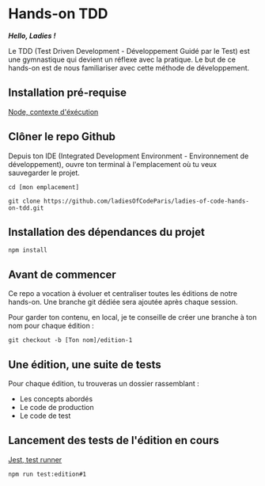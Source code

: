 # Hands-on TDD

***Hello, Ladies !***

Le TDD (Test Driven Development - Développement Guidé par le Test) est une gymnastique qui devient un réflexe avec la pratique.
Le but de ce hands-on est de nous familiariser avec cette méthode de développement.

## Installation pré-requise
[Node, contexte d'éxécution](https://nodejs.org/en/download/)

## Clôner le repo Github
Depuis ton IDE (Integrated Development Environment - Environnement de développement), ouvre ton terminal à l'emplacement où tu veux sauvegarder le projet.
```
cd [mon emplacement] 
```
```
git clone https://github.com/ladiesOfCodeParis/ladies-of-code-hands-on-tdd.git
```

## Installation des dépendances du projet
```
npm install
```

## Avant de commencer
Ce repo a vocation à évoluer et centraliser toutes les éditions de notre hands-on.
Une branche git dédiée sera ajoutée après chaque session.

Pour garder ton contenu, en local, je te conseille de créer une branche à ton nom pour chaque édition :
```
git checkout -b [Ton nom]/edition-1
```

## Une édition, une suite de tests
Pour chaque édition, tu trouveras un dossier rassemblant :
- Les concepts abordés
- Le code de production
- Le code de test

## Lancement des tests de l'édition en cours
[Jest, test runner](https://jestjs.io/docs/en/getting-started.html)
```
npm run test:edition#1
```